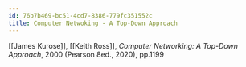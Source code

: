 ```yaml
---
id: 76b7b469-bc51-4cd7-8386-779fc351552c
title: Computer Netwoking - A Top-Down Approach
---
```


[[James Kurose]], [[Keith Ross]], *Computer Networking: A Top-Down Approach*, 2000 (Pearson 8ed., 2020), pp.1199
